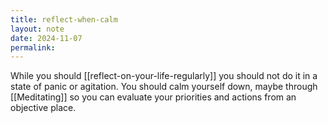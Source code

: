 ```yaml
---
title: reflect-when-calm
layout: note
date: 2024-11-07
permalink:
---
```

While you should [[reflect-on-your-life-regularly]]  you should not do it in a state of panic or agitation. You should calm yourself down, maybe through [[Meditating]] so you can evaluate your priorities and actions from an objective place.

